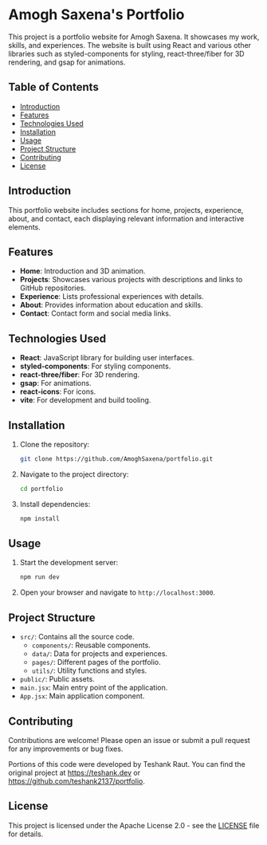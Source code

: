 # Amogh Saxena's Portfolio

This project is a portfolio website for Amogh Saxena. It showcases my work, skills, and experiences. The website is built using React and various other libraries such as styled-components for styling, react-three/fiber for 3D rendering, and gsap for animations.

## Table of Contents
- [Introduction](#introduction)
- [Features](#features)
- [Technologies Used](#technologies-used)
- [Installation](#installation)
- [Usage](#usage)
- [Project Structure](#project-structure)
- [Contributing](#contributing)
- [License](#license)

## Introduction
This portfolio website includes sections for home, projects, experience, about, and contact, each displaying relevant information and interactive elements.

## Features
- **Home**: Introduction and 3D animation.
- **Projects**: Showcases various projects with descriptions and links to GitHub repositories.
- **Experience**: Lists professional experiences with details.
- **About**: Provides information about education and skills.
- **Contact**: Contact form and social media links.

## Technologies Used
- **React**: JavaScript library for building user interfaces.
- **styled-components**: For styling components.
- **react-three/fiber**: For 3D rendering.
- **gsap**: For animations.
- **react-icons**: For icons.
- **vite**: For development and build tooling.

## Installation
1. Clone the repository:
    ```bash
    git clone https://github.com/AmoghSaxena/portfolio.git
    ```
2. Navigate to the project directory:
    ```bash
    cd portfolio
    ```
3. Install dependencies:
    ```bash
    npm install
    ```

## Usage
1. Start the development server:
    ```bash
    npm run dev
    ```
2. Open your browser and navigate to `http://localhost:3000`.

## Project Structure
- `src/`: Contains all the source code.
  - `components/`: Reusable components.
  - `data/`: Data for projects and experiences.
  - `pages/`: Different pages of the portfolio.
  - `utils/`: Utility functions and styles.
- `public/`: Public assets.
- `main.jsx`: Main entry point of the application.
- `App.jsx`: Main application component.

## Contributing
Contributions are welcome! Please open an issue or submit a pull request for any improvements or bug fixes.

Portions of this code were developed by Teshank Raut. You can find the original project at https://teshank.dev or https://github.com/teshank2137/portfolio.

## License
This project is licensed under the Apache License 2.0 - see the [LICENSE](LICENSE) file for details.

